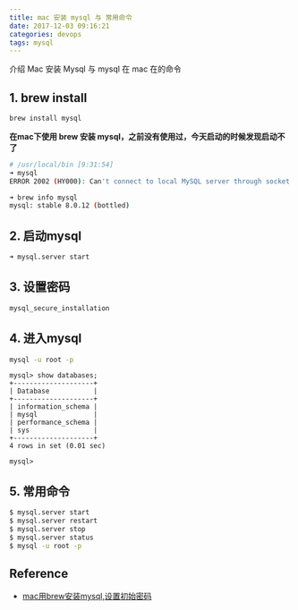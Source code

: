 ```yaml
---
title: mac 安装 mysql 与 常用命令
date: 2017-12-03 09:16:21
categories: devops
tags: mysql
---
```


介绍 Mac 安装 Mysql 与 mysql 在 mac 在的命令

<!-- more -->

## 1. brew install

```bash
brew install mysql
```

**在mac下使用 brew 安装 mysql，之前没有使用过，今天启动的时候发现启动不了**

```bash
# /usr/local/bin [9:31:54]
➜ mysql
ERROR 2002 (HY000): Can't connect to local MySQL server through socket '/tmp/mysql.sock' (2)
```

```bash
➜ brew info mysql
mysql: stable 8.0.12 (bottled)
```

## 2. 启动mysql

```bash
➜ mysql.server start
```

## 3. 设置密码

```bash
mysql_secure_installation
```

## 4. 进入mysql

```bash
mysql -u root -p
```

```
mysql> show databases;
+--------------------+
| Database           |
+--------------------+
| information_schema |
| mysql              |
| performance_schema |
| sys                |
+--------------------+
4 rows in set (0.01 sec)

mysql>
```

## 5. 常用命令

```bash
$ mysql.server start
$ mysql.server restart
$ mysql.server stop
$ mysql.server status
$ mysql -u root -p
```

## Reference

- [mac用brew安装mysql,设置初始密码][1]

[1]: https://blog.csdn.net/plpldog/article/details/80761646
